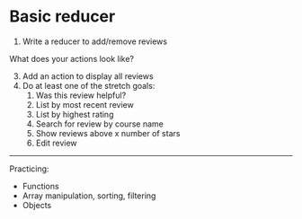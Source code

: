 # Basic reducer

1. Write a reducer to add/remove reviews

What does your actions look like?

3. Add an action to display all reviews
4. Do at least one of the stretch goals:
   1. Was this review helpful?
   2. List by most recent review
   3. List by highest rating
   4. Search for review by course name
   5. Show reviews above x number of stars
   6. Edit review

---

Practicing:

- Functions
- Array manipulation, sorting, filtering
- Objects
